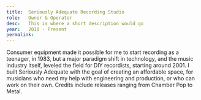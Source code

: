 ```yaml
---
title:  Seriously Adequate Recording Studio
role:   Owner & Operator
desc:   This is where a short description would go
year:   2010 - Present
permalink:
---
```

Consumer equipment made it possible for me to start recording as a teenager, in 1983, but a major paradigm shift in technology, and the music industry itself, leveled the field for DIY recordists, starting around 2001. I built Seriously Adequate with the goal of creating an affordable space, for musicians who need my help with engineering and production, or who can work on their own. Credits include releases ranging from Chamber Pop to Metal. 
